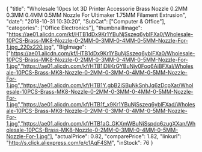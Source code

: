 {
	"title": "Wholesale 10pcs lot 3D Printer Accessorie Brass Nozzle 0.2MM 0.3MM 0.4MM 0.5MM Nozzle For Ultimaker 1.75MM Filament Extrusion",
	"date": "2018-10-31 10:30:20",
	"SubCat": ["Computer & Office"],
	"categories": ["Office Electronics"],
	"thumbnailImage": "https://ae01.alicdn.com/kf/HTB1dDx9Kr1YBuNjSszeq6yblFXa0/Wholesale-10PCS-Brass-MK8-Nozzle-0-2MM-0-3MM-0-4MM-0-5MM-Nozzle-For-1.jpg_220x220.jpg",
	"BigImage": ["https://ae01.alicdn.com/kf/HTB1dDx9Kr1YBuNjSszeq6yblFXa0/Wholesale-10PCS-Brass-MK8-Nozzle-0-2MM-0-3MM-0-4MM-0-5MM-Nozzle-For-1.jpg","https://ae01.alicdn.com/kf/HTB1iDliKrGYBuNjy0Foq6AiBFXaI/Wholesale-10PCS-Brass-MK8-Nozzle-0-2MM-0-3MM-0-4MM-0-5MM-Nozzle-For-1.jpg","https://ae01.alicdn.com/kf/HTB1Y.gbB2iSBuNkSnhJq6zDcpXar/Wholesale-10PCS-Brass-MK8-Nozzle-0-2MM-0-3MM-0-4MM-0-5MM-Nozzle-For-1.jpg","https://ae01.alicdn.com/kf/HTB1f_x9Kr1YBuNjSszeq6yblFXad/Wholesale-10PCS-Brass-MK8-Nozzle-0-2MM-0-3MM-0-4MM-0-5MM-Nozzle-For-1.jpg","https://ae01.alicdn.com/kf/HTB1aG_GKXmWBuNjSspdq6zugXXan/Wholesale-10PCS-Brass-MK8-Nozzle-0-2MM-0-3MM-0-4MM-0-5MM-Nozzle-For-1.jpg"],
	"actualPrice": 0.82,
	"comparePrice": 1.82,
	"linkurl": "http://s.click.aliexpress.com/e/c1AqF4SM",
	"inStock": 76
}
